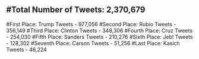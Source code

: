 #Total Number of Tweets: 2,370,679 
---
#First Place: Trump Tweets - 977,056
#Second Place: Rubio Tweets - 356,149
#Third Place: Clinton Tweets - 348,306
#Fourth Place: Cruz Tweets - 254,030
#Fifth Place: Sanders Tweets - 210,276
#Sixth Place: Jeb! Tweets - 128,302
#Seventh Place: Carson Tweets - 51,256
#Last Place: Kasich Tweets - 46,224
